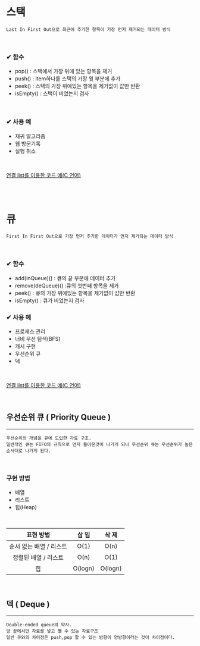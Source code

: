 # 스택

```
Last In First Out으로 최근에 추가한 항목이 가장 먼저 제거되는 데이터 방식
```

<br>

### ✔ 함수

- pop() : 스택에서 가장 위에 있는 항목을 제거
- push() : item하나를 스택의 가장 윗 부분에 추가
- peek() : 스택의 가장 위에있는 항목을 제거없이 값만 반환
- isEmpty() : 스택이 비었는지 검사

<br>

### ✔ 사용 예

- 재귀 알고리즘
- 웹 방문기록
- 실행 취소

<br>

[연결 list를 이용한 코드 예(C 언어)](/dataStructure/Stack_Queue/Stack_useList.c)

<br><br>

# 큐

```
First In First Out으로 가장 먼저 추가한 데이터가 먼저 제거되는 데이터 방식
```

<br>

### ✔ 함수

- add(inQueue)() : 큐의 끝 부분에 데이터 추가
- remove(deQueue)() :큐의 첫번째 항목을 제거
- peek() : 큐의 가장 위에있는 항목을 제거없이 값만 반환
- isEmpty() : 큐가 비었는지 검사

### ✔ 사용 예

- 프로세스 관리
- 너비 우선 탐색(BFS)
- 캐시 구현
- 우선순위 큐
- 덱

<br>

[연결 list를 이용한 코드 예(C 언어)](/dataStructure/Stack_Queue/Queue.c)

<br>

## 우선순위 큐 ( Priority Queue )

---

```
우선순위의 개념을 큐에 도입한 자료 구조.
일반적인 큐는 FIFO의 규칙으로 먼저 들어온것이 나가게 되나 우선순위 큐는 우선순위가 높은 순서대로 나가게 된다.
```

<br>

### 구현 방법

- 배열
- 리스트
- 힙(Heap)

<br>

|        표현 방법        |  삽 입  |  삭 제  |
| :---------------------: | :-----: | :-----: |
| 순서 없는 배열 / 리스트 |  O(1)   |  O(n)   |
|  정렬된 배열 / 리스트   |  O(n)   |  O(1)   |
|           힙            | O(logn) | O(logn) |

<br>

## 덱 ( Deque )

---

```
Double-ended queue의 약자.
양 끝에서만 자료를 넣고 뺄 수 있는 자료구조
일반 큐와의 차이점은 push,pop 할 수 있는 방향이 양방향이라는 것이 차이점이다.
```
